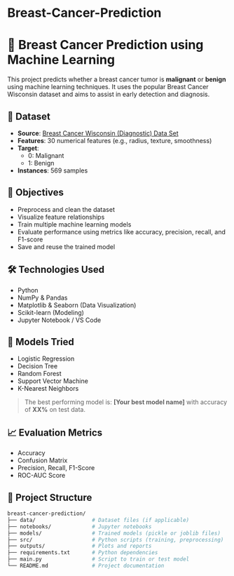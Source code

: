 # Breast-Cancer-Prediction
# 🧠 Breast Cancer Prediction using Machine Learning

This project predicts whether a breast cancer tumor is **malignant** or **benign** using machine learning techniques. It uses the popular Breast Cancer Wisconsin dataset and aims to assist in early detection and diagnosis.

## 📂 Dataset

- **Source**: [Breast Cancer Wisconsin (Diagnostic) Data Set](https://archive.ics.uci.edu/ml/datasets/Breast+Cancer+Wisconsin+(Diagnostic))
- **Features**: 30 numerical features (e.g., radius, texture, smoothness)
- **Target**: 
  - 0: Malignant  
  - 1: Benign
- **Instances**: 569 samples

## 🎯 Objectives

- Preprocess and clean the dataset
- Visualize feature relationships
- Train multiple machine learning models
- Evaluate performance using metrics like accuracy, precision, recall, and F1-score
- Save and reuse the trained model

## 🛠️ Technologies Used

- Python
- NumPy & Pandas
- Matplotlib & Seaborn (Data Visualization)
- Scikit-learn (Modeling)
- Jupyter Notebook / VS Code

## 🧪 Models Tried

- Logistic Regression
- Decision Tree
- Random Forest
- Support Vector Machine
- K-Nearest Neighbors

> The best performing model is: **[Your best model name]** with accuracy of **XX%** on test data.

## 📈 Evaluation Metrics

- Accuracy
- Confusion Matrix
- Precision, Recall, F1-Score
- ROC-AUC Score

## 📁 Project Structure

```bash
breast-cancer-prediction/
├── data/                  # Dataset files (if applicable)
├── notebooks/             # Jupyter notebooks
├── models/                # Trained models (pickle or joblib files)
├── src/                   # Python scripts (training, preprocessing)
├── outputs/               # Plots and reports
├── requirements.txt       # Python dependencies
├── main.py                # Script to train or test model
└── README.md              # Project documentation
